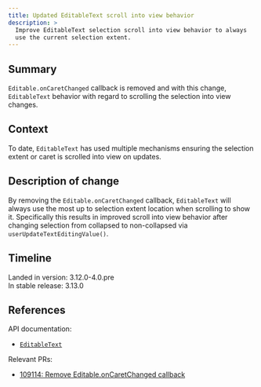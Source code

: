 ```yaml
---
title: Updated EditableText scroll into view behavior
description: >
  Improve EditableText selection scroll into view behavior to always
  use the current selection extent.
---
```


## Summary

`Editable.onCaretChanged` callback is removed and with this change,
`EditableText` behavior with regard to scrolling the selection into view
changes.

## Context

To date, `EditableText` has used multiple mechanisms ensuring the selection
extent or caret is scrolled into view on updates. 

## Description of change

By removing the `Editable.onCaretChanged` callback, `EditableText` will always
use the most up to selection extent location when scrolling to show it.
Specifically this results in improved scroll into view behavior after
changing selection from collapsed to non-collapsed via
`userUpdateTextEditingValue()`.

## Timeline

Landed in version: 3.12.0-4.0.pre<br>
In stable release: 3.13.0

## References

API documentation:

* [`EditableText`]({{site.api}}/flutter/widgets/EditableText-class.html)

Relevant PRs:

* [109114: Remove Editable.onCaretChanged callback]({{site.repo.engine}}/pull/109114)
